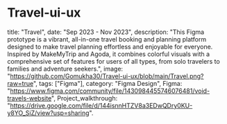 # Travel-ui-ux

title: "Travel",
  date: "Sep 2023 - Nov 2023",
  description:
    "This Figma prototype is a vibrant, all-in-one travel booking and planning platform designed to make travel planning effortless and enjoyable for everyone. Inspired by MakeMyTrip and Agoda, it combines colorful visuals with a comprehensive set of features for users of all types, from solo travelers to families and adventure seekers.",
  image:
    "https://github.com/Gomukha30/Travel-ui-ux/blob/main/Travel.png?raw=true",
  tags: ["Figma"],
  category: "Figma Design",
  Figma: "https://www.figma.com/community/file/1430984455746076481/void-travels-website",
  Project_walkthrough: "https://drive.google.com/file/d/144isnnHTZV8a3EDwQDry0KU-y8YO_SiZ/view?usp=sharing".
